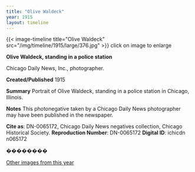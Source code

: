 ```yaml
---
title: "Olive Waldeck"
year: 1915
layout: timeline
---
```


{{< image-timeline title="Olive Waldeck" src="/img/timeline/1915/large/376.jpg" >}}
click on image to enlarge

__**Olive Waldeck, standing in a police station**__

Chicago Daily News, Inc., photographer.

**Created/Published**
1915

**Summary**
Portrait of Olive Waldeck, standing in a police station in Chicago, Illinois.

**Notes**
This photonegative taken by a Chicago Daily News photographer may have been published in the newspaper.

__Cite as__: DN-0065172, Chicago Daily News negatives collection, Chicago Historical Society.
__Reproduction Number__: DN-0065172
__Digital ID__: ichicdn n065172

��������

[Other images from this year](/historical/timeline/1915)